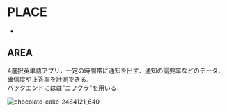 # PLACE
-

## AREA
4選択英単語アプリ，一定の時間帯に通知を出す．通知の需要率などのデータ，確信度や正答率を計測できる．  
バックエンドにはは"ニフクラ"を用いる．

![chocolate-cake-2484121_640](https://user-images.githubusercontent.com/53263220/94404975-cec4bc80-01aa-11eb-9c3c-e86c63a13b42.jpg)
